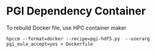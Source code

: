# PGI Dependency Container

To rebuild Docker file, use HPC container maker
```
hpccm --format=docker --recipe=pgi-hdf5.py  --userarg pgi_eula_accept=yes > Dockerfile
```

